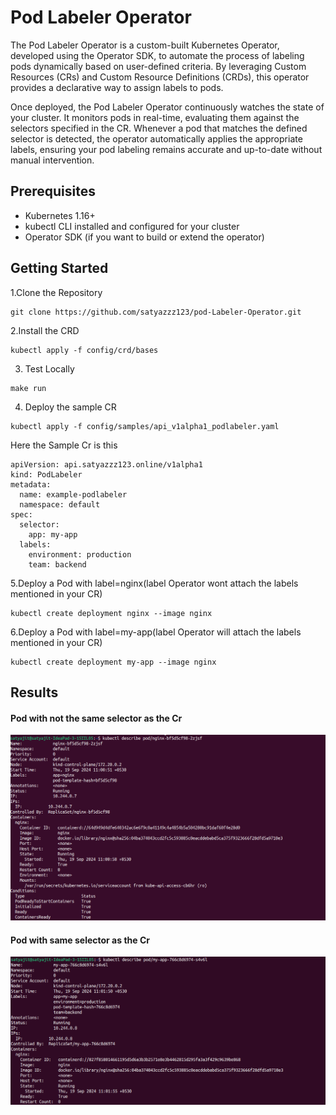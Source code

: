 # Pod Labeler Operator

The Pod Labeler Operator is a custom-built Kubernetes Operator, developed using the Operator SDK, to automate the process of labeling pods dynamically based on user-defined criteria. By leveraging Custom Resources (CRs) and Custom Resource Definitions (CRDs), this operator provides a declarative way to assign labels to pods.

Once deployed, the Pod Labeler Operator continuously watches the state of your cluster. It monitors pods in real-time, evaluating them against the selectors specified in the CR. Whenever a pod that matches the defined selector is detected, the operator automatically applies the appropriate labels, ensuring your pod labeling remains accurate and up-to-date without manual intervention.

## Prerequisites
- Kubernetes 1.16+
- kubectl CLI installed and configured for your cluster
- Operator SDK (if you want to build or extend the operator)

## Getting Started

1.Clone the Repository

```
git clone https://github.com/satyazzz123/pod-Labeler-Operator.git
```
2.Install the CRD

```
kubectl apply -f config/crd/bases

```
3. Test Locally
```
make run
```
4. Deploy the sample CR
```
kubectl apply -f config/samples/api_v1alpha1_podlabeler.yaml
```
Here the Sample Cr is this
```
apiVersion: api.satyazzz123.online/v1alpha1
kind: PodLabeler
metadata:
  name: example-podlabeler
  namespace: default
spec:
  selector:
    app: my-app
  labels:
    environment: production
    team: backend

```
5.Deploy a Pod with label=nginx(label Operator wont attach the labels mentioned in your CR)
```
kubectl create deployment nginx --image nginx
```
6.Deploy a Pod with label=my-app(label Operator will attach the labels mentioned in your CR)
```
kubectl create deployment my-app --image nginx
```
## Results
#### Pod with not the same selector as the Cr
![alt text](image.png)
#### Pod with same selector as the Cr
![alt text](image-1.png)




